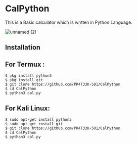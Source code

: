 # CalPython

This is a Basic calculator which is written in Python Language.

![unnamed (2)](https://user-images.githubusercontent.com/66904416/87500751-ea73f880-c67a-11ea-9d1b-99bebd369538.jpg)



## Installation

## For Termux :
 
    $ pkg install python3
    $ pkg install git
    $ git clone https://github.com/PR4T33K-501/CalPython
    $ cd CalPython
    $ python3 cal.py 

## For Kali Linux:

    $ sudo apt-get install python3 
    $ sudo apt-get install git 
    $ git clone https://github.com/PR4T33K-501/CalPython
    $ cd CalPython
    $ python3 cal.py
   
